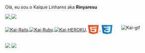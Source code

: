 Olá, eu sou o Kaique Linhares aka <strong>Rinyaresu</strong>

 <div>
  <a href="https://github.com/rinyaresu">
  <img height="180em" src="https://github-readme-stats.vercel.app/api?username=Rinyaresu&show_icons=true&theme=dark&include_all_commits=true&count_private=true"/>
  <img height="180em" src="https://github-readme-stats.vercel.app/api/top-langs/?username=Rinyaresu&layout=compact&langs_count=8&theme=dark"/>
</div>
  
<div style="display: inline_block"><br>
  <a href="https://rubyonrails.org/" target="_blank"><img align="center" alt="Kai-Rails"  src="https://img.shields.io/badge/Ruby_on_Rails-CC0000?style=for-the-badge&logo=ruby-on-rails&logoColor=white">
  <a href="https://www.ruby-lang.org/en/about/" target="_blank"><img align="center" alt="Kai-Ruby"  src="https://img.shields.io/badge/Ruby-CC342D?style=for-the-badge&logo=ruby&logoColor=white">
  <a href="https://devcenter.heroku.com/" target="_blank"><img align="center" alt="Kai-HEROKU" src="https://img.shields.io/badge/Heroku-430098?style=for-the-badge&logo=heroku&logoColor=white">
  <a href="https://developer.mozilla.org/en-US/docs/Web/HTML" target="_blank"><img align="center" alt="Kai-HTML" height="30" width="40" src="https://raw.githubusercontent.com/devicons/devicon/master/icons/html5/html5-original.svg">
  <a href="https://developer.mozilla.org/en-US/docs/Web/CSS" target="_blank"><img align="center" alt="Kai-CSS" height="30" width="40" src="https://raw.githubusercontent.com/devicons/devicon/master/icons/css3/css3-original.svg">
  <img align="right" alt="Kai-gif" height="130" width="130" src="https://cdn.discordapp.com/attachments/617877152221757534/882333123449327646/Webp.net-gifmaker.gif">
</div>
  
##
<div> 
  <a href="https://www.instagram.com/kaique_sousa15/" target="_blank"><img src="https://img.shields.io/badge/-Instagram-%23E4405F?style=for-the-badge&logo=instagram&logoColor=white" target="_blank"></a>
  <a href="https://www.linkedin.com/in/kaique-linhares-25a840208/" target="_blank"><img src="https://img.shields.io/badge/-LinkedIn-%230077B5?style=for-the-badge&logo=linkedin&logoColor=white" target="_blank"></a> 
</div>
 
